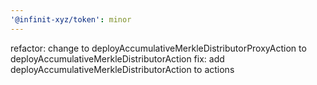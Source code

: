 ```yaml
---
'@infinit-xyz/token': minor
---
```


refactor: change to deployAccumulativeMerkleDistributorProxyAction to deployAccumulativeMerkleDistributorAction
fix: add deployAccumulativeMerkleDistributorAction to actions
